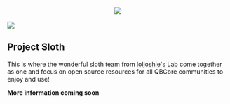 <div align="middle">
    <img width="auto" src="https://user-images.githubusercontent.com/91661118/153519337-d2420512-72c6-473e-8013-55a83d30ddf0.png" />
</div>
<br>
<div align="left">
    <img width="auto" src="https://user-images.githubusercontent.com/91661118/153122057-e0da9bcc-f1c5-407a-9388-0999fc6e80c2.png"/>
</div>

## Project Sloth
This is where the wonderful sloth team from [loljoshie's Lab](https://discord.gg/loljoshie) come together as one and focus on open source resources for all QBCore communities to enjoy and use!

<b>More information coming soon</b>
